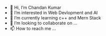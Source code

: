 - 👋 Hi, I’m Chandan Kumar
- 👀 I’m interested in Web Devlopment and AI
- 🌱 I’m currently learning c++ and Mern Stack
- 💞️ I’m looking to collaborate on ...
- 📫 How to reach me ...

<!---
evadvitiyam/evadvitiyam is a ✨ special ✨ repository because its `README.md` (this file) appears on your GitHub profile.
You can click the Preview link to take a look at your changes.
--->
